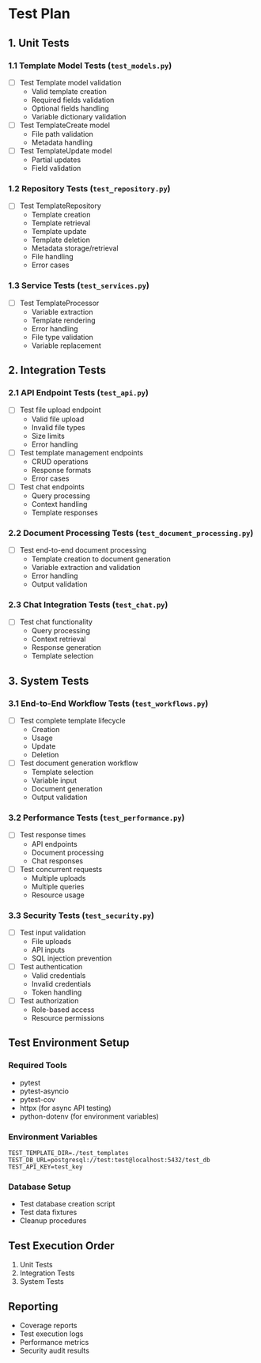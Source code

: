 # Test Plan

## 1. Unit Tests

### 1.1 Template Model Tests (`test_models.py`)
- [ ] Test Template model validation
  - Valid template creation
  - Required fields validation
  - Optional fields handling
  - Variable dictionary validation
- [ ] Test TemplateCreate model
  - File path validation
  - Metadata handling
- [ ] Test TemplateUpdate model
  - Partial updates
  - Field validation

### 1.2 Repository Tests (`test_repository.py`)
- [ ] Test TemplateRepository
  - Template creation
  - Template retrieval
  - Template update
  - Template deletion
  - Metadata storage/retrieval
  - File handling
  - Error cases

### 1.3 Service Tests (`test_services.py`)
- [ ] Test TemplateProcessor
  - Variable extraction
  - Template rendering
  - Error handling
  - File type validation
  - Variable replacement

## 2. Integration Tests

### 2.1 API Endpoint Tests (`test_api.py`)
- [ ] Test file upload endpoint
  - Valid file upload
  - Invalid file types
  - Size limits
  - Error handling
- [ ] Test template management endpoints
  - CRUD operations
  - Response formats
  - Error cases
- [ ] Test chat endpoints
  - Query processing
  - Context handling
  - Template responses

### 2.2 Document Processing Tests (`test_document_processing.py`)
- [ ] Test end-to-end document processing
  - Template creation to document generation
  - Variable extraction and validation
  - Error handling
  - Output validation

### 2.3 Chat Integration Tests (`test_chat.py`)
- [ ] Test chat functionality
  - Query processing
  - Context retrieval
  - Response generation
  - Template selection

## 3. System Tests

### 3.1 End-to-End Workflow Tests (`test_workflows.py`)
- [ ] Test complete template lifecycle
  - Creation
  - Usage
  - Update
  - Deletion
- [ ] Test document generation workflow
  - Template selection
  - Variable input
  - Document generation
  - Output validation

### 3.2 Performance Tests (`test_performance.py`)
- [ ] Test response times
  - API endpoints
  - Document processing
  - Chat responses
- [ ] Test concurrent requests
  - Multiple uploads
  - Multiple queries
  - Resource usage

### 3.3 Security Tests (`test_security.py`)
- [ ] Test input validation
  - File uploads
  - API inputs
  - SQL injection prevention
- [ ] Test authentication
  - Valid credentials
  - Invalid credentials
  - Token handling
- [ ] Test authorization
  - Role-based access
  - Resource permissions

## Test Environment Setup

### Required Tools
- pytest
- pytest-asyncio
- pytest-cov
- httpx (for async API testing)
- python-dotenv (for environment variables)

### Environment Variables
```env
TEST_TEMPLATE_DIR=./test_templates
TEST_DB_URL=postgresql://test:test@localhost:5432/test_db
TEST_API_KEY=test_key
```

### Database Setup
- Test database creation script
- Test data fixtures
- Cleanup procedures

## Test Execution Order

1. Unit Tests
2. Integration Tests
3. System Tests

## Reporting

- Coverage reports
- Test execution logs
- Performance metrics
- Security audit results 